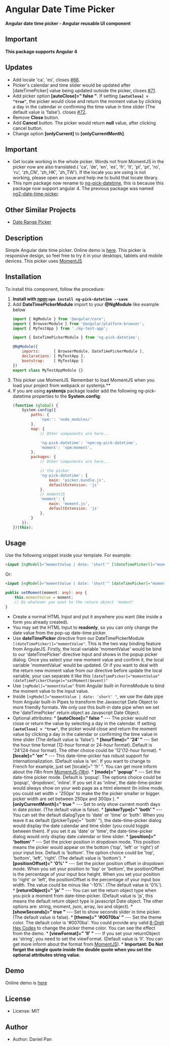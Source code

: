 
# Angular Date Time Picker

**Angular date time picker - Angular reusable UI component**

## Important

**This package supports Angular 4**

## Updates
* Add locale 'ca', 'es', closes [#66](https://github.com/DanielYKPan/date-time-picker/issues/66).
* Picker's calendar and time slider would be updated after [dateTimePicker] value being updated outside the picker, closes [#71](https://github.com/DanielYKPan/date-time-picker/issues/71).
* Add picker option **[autoClose]=" false "**. If setting __`[autoClose] = "true"`__, the picker would close and return the moment value by clicking a day in the calendar or confirming the time value in time slider (The default value is 'false'). 
   closes [#72](https://github.com/DanielYKPan/date-time-picker/issues/72).
* Remove __Close__ button.
* Add __Cancel__ button. The picker would return __null__ value, after clicking cancel button.
* Change option **[onlyCurrent]** to **[onlyCurrentMonth]**.

## Important
* Get locale working in the whole picker. Words not from MomentJS in the picker now are also translated.( 'ca', 'de', 'en', 'es', 'fr', 'lt', 'pl', 'pt', 'ro', 'ru', 'zh_CN', 'zh_HK', 'zh_TW').
   If the locale you are using is not working, please open an issue and help me to build that locale library.
* This npm package now rename to [ng-pick-datetime](https://www.npmjs.com/package/ng-pick-datetime), this is because this package now support angular 4. The previous package was named [ng2-date-time-picker](https://www.npmjs.com/package/ng2-date-time-picker).

## Other Similar Projects

* [Date Range Picker](https://github.com/DanielYKPan/date-range-picker)

## Description
Simple Angular date time picker. Online demo is [here](https://danielykpan.github.io/date-time-picker/). 
This picker is responsive design, so feel free to try it in your desktops, tablets and mobile devices. 
This picker uses [MomentJS](http://momentjs.com/)

## Installation

To install this component, follow the procedure:

1. __Install with [npm](https://www.npmjs.com):`npm install ng-pick-datetime --save`__
2. Add __DateTimePickerModule__ import to your __@NgModule__ like example below
    ```js
    import { NgModule } from '@angular/core';
    import { BrowserModule } from '@angular/platform-browser';
    import { MyTestApp } from './my-test-app';

    import { DateTimePickerModule } from 'ng-pick-datetime';

    @NgModule({
        imports:      [ BrowserModule, DateTimePickerModule ],
        declarations: [ MyTestApp ],
        bootstrap:    [ MyTestApp ]
    })
    export class MyTestAppModule {}
    ```
3. This picker use MomentJS. Remember to load MomentJS when you load your project from webpack or systemjs.**
4. If you are using __systemjs__ package loader add the following ng-pick-datetime properties to the __System.config__:
    ```js
    (function (global) {
        System.config({
            paths: {
                'npm:': 'node_modules/'
            },
            map: {
                // Other components are here...

                'ng-pick-datetime': 'npm:ng-pick-datetime',
                'moment': 'npm:moment',
            },
            packages: {
                // Other components are here...

				// the picker
                'ng-pick-datetime': {
                    main: 'picker.bundle.js',
                    defaultExtension: 'js'
                },
                // momentJS
                'moment': {
	                main: 'moment.js',
	                defaultExtension: 'js'
	            },
            }
        });
    })(this);
    ```

## Usage

Use the following snippet inside your template. For example:

```html
<input [ngModel]="momentValue | date: 'short'" [(dateTimePicker)]="momentValue" readonly />
```
<p>Or:</p>

```html
<input [ngModel]="momentValue | date: 'short'" [dateTimePicker]="momentValue" (dateTimePickerChange)="setMoment($event)" readonly />
```
```typescript
public setMoment(moment: any): any {
    this.momentValue = moment;
    // Do whatever you want to the return object 'moment'
}
```

 * Create a normal HTML Input and put it anywhere you want (like inside a form you already created). 
 * You may set the HTML Input to **readonly**, so you can only change the date value from the pop-up date-time picker.
 * Use **dateTimePicker** directive from our DateTimePickerModule `[(dateTimePicker)]="momentValue"`. This is the two way binding feature from AngularJS.
    Firstly, the local variable 'momentValue' would be bind to our 'dateTimePicker' directive Input and shows in the popup picker dialog.
    Once you select your new moment value and confirm it, the local variable 'momentValue' would be updated. Or if you want to deal
    with the return new moment value from our directive before update the local variable, your can separate it like this `[dateTimePicker]="momentValue" (dateTimePickerChange)="setMoment($event)"`
 * Use `[ngModel]="momentValue"` from Angular built-in FormsModule to bind the moment value to the input value. 
 * Inside `[ngModel]="momentValue | date: 'short' "`, we use the date pipe from Angular built-in Pipes to transform the Javascript Date Object to more friendly formats.
    We only use this built-in date pipe when we set the 'dateTimePicker' return object as Javascript Date Object.
 * Optional attributes:
        * **[autoClose]=" false "** --- The picker would not close or return the value by selecting a day in the calendar. 
            If setting __`[autoClose] = "true"`__, the picker would close and return the moment value by clicking a day in the calendar or confirming the time value in time slider 
            (The default value is 'false').
        * **[hourTime]=" '24' "** --- Set the hour time format (12-hour format or 24-hour format). 
            Default is '24'(24-hour format). The other choice could be '12'(12-hour format).
        * **[locale]=" 'en' "** --- This date-time-picker has robust support for internationalization. 
            (Default value is 'en'. If you want to change to French for example, just set [locale]=" 'fr' ". You can get more inform about the i18n from [MomentJS-i18n](http://momentjs.com/docs/#/i18n/)).
        * **[mode]=" 'popup' "** --- Set the date-time picker mode. Default is 'popup'. 
            The options choice could be 'popup', 'dropdown', 'inline'. 
            If you set it as 'inline', the date-time-picker would always show on your web page as a html element (In inline mode, you could set width = '250px' to make the the picker smaller or bigger. picker width are set between 250px and 300px ).
        * **[onlyCurrentMonth]=" true "** --- Set to only show current month days in date picker. (The default value is false).
        * **[pickerType]=" 'both' "** --- You can set the default dialogType to 'date' or 'time' or 'both'. 
            When you leave it as default ([pickerType]=" 'both' "), the date-time-picker dialog would display the date calendar and time slider (you could toggle between them). 
            If you set it as 'date' or 'time', the date-time-picker dialog would only display date calendar or time slider.
        * **[position]=" 'bottom' "** --- Set the picker position in dropdown mode. This position means the picker would appear on the bottom ('top', 'left' or 'right') of your input box. 
            Default is 'bottom'. The option choice could be 'top', 'bottom', 'left', 'right'. (The default value is 'bottom').
        * **[positionOffset]=" '0%' "** --- Set the picker position offset in dropdown mode. 
            When you set your position to 'top' or 'bottom', the positionOffset is the percentage of your input box height.
            When you set your position to 'right' or 'left', the positionOffset is the percentage of your input box width.
            The value could be minus like '-10%'.
            (The default value is '0%').
        * **[returnObject]=" 'js' "** --- You can set the return object type when you pick a moment from date-time-picker. 
            (Default value is 'js', this means the default return object type is javascript Date object. 
            The other options are: string, moment, json, array, iso and object).
        * **[showSeconds]=" true "** --- Set to show seconds slider in time picker. (The default value is false).
        * **[theme]=" '#0070ba' "** --- Set the theme color. The default color is '#0070ba'. You could provide any valid [8-Digit Hex Codes](https://css-tricks.com/8-digit-hex-codes/) to change the picker theme color. You can see the effect from the demo.
        * **[viewFormat]=" 'll' "** --- If you set your returnObject as 'string', you need to set the viewFormat. (Default value is 'll'. You can get more inform about the format from [MomentJS](http://momentjs.com/docs/#/parsing/string-format/)).
        * **Important: Do Not forget the single quote inside the double quote when you set the optional attributes string value.**

## Demo
Online demo is [here](https://danielykpan.github.io/date-time-picker/)

## License
* License: MIT

## Author
* Author: Daniel Pan
